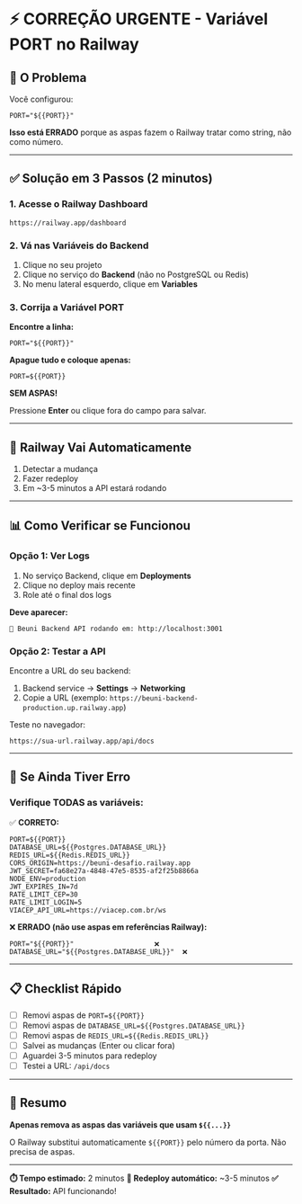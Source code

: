 # ⚡ CORREÇÃO URGENTE - Variável PORT no Railway

## 🎯 O Problema

Você configurou:
```
PORT="${{PORT}}"
```

**Isso está ERRADO** porque as aspas fazem o Railway tratar como string, não como número.

---

## ✅ Solução em 3 Passos (2 minutos)

### **1. Acesse o Railway Dashboard**
```
https://railway.app/dashboard
```

### **2. Vá nas Variáveis do Backend**
1. Clique no seu projeto
2. Clique no serviço do **Backend** (não no PostgreSQL ou Redis)
3. No menu lateral esquerdo, clique em **Variables**

### **3. Corrija a Variável PORT**

**Encontre a linha:**
```
PORT="${{PORT}}"
```

**Apague tudo e coloque apenas:**
```
PORT=${{PORT}}
```

**SEM ASPAS!**

Pressione **Enter** ou clique fora do campo para salvar.

---

## 🔄 Railway Vai Automaticamente

1. Detectar a mudança
2. Fazer redeploy
3. Em ~3-5 minutos a API estará rodando

---

## 📊 Como Verificar se Funcionou

### **Opção 1: Ver Logs**
1. No serviço Backend, clique em **Deployments**
2. Clique no deploy mais recente
3. Role até o final dos logs

**Deve aparecer:**
```
🚀 Beuni Backend API rodando em: http://localhost:3001
```

### **Opção 2: Testar a API**

Encontre a URL do seu backend:
1. Backend service → **Settings** → **Networking**
2. Copie a URL (exemplo: `https://beuni-backend-production.up.railway.app`)

Teste no navegador:
```
https://sua-url.railway.app/api/docs
```

---

## 🐛 Se Ainda Tiver Erro

### **Verifique TODAS as variáveis:**

✅ **CORRETO:**
```env
PORT=${{PORT}}
DATABASE_URL=${{Postgres.DATABASE_URL}}
REDIS_URL=${{Redis.REDIS_URL}}
CORS_ORIGIN=https://beuni-desafio.railway.app
JWT_SECRET=fa68e27a-4848-47e5-8535-af2f25b8866a
NODE_ENV=production
JWT_EXPIRES_IN=7d
RATE_LIMIT_CEP=30
RATE_LIMIT_LOGIN=5
VIACEP_API_URL=https://viacep.com.br/ws
```

❌ **ERRADO (não use aspas em referências Railway):**
```env
PORT="${{PORT}}"                    ❌
DATABASE_URL="${{Postgres.DATABASE_URL}}"  ❌
```

---

## 📋 Checklist Rápido

- [ ] Removi aspas de `PORT=${{PORT}}`
- [ ] Removi aspas de `DATABASE_URL=${{Postgres.DATABASE_URL}}`
- [ ] Removi aspas de `REDIS_URL=${{Redis.REDIS_URL}}`
- [ ] Salvei as mudanças (Enter ou clicar fora)
- [ ] Aguardei 3-5 minutos para redeploy
- [ ] Testei a URL: `/api/docs`

---

## 🎯 Resumo

**Apenas remova as aspas das variáveis que usam `${{...}}`**

O Railway substitui automaticamente `${{PORT}}` pelo número da porta. Não precisa de aspas.

---

**⏱️ Tempo estimado:** 2 minutos
**🔄 Redeploy automático:** ~3-5 minutos
**✅ Resultado:** API funcionando!
